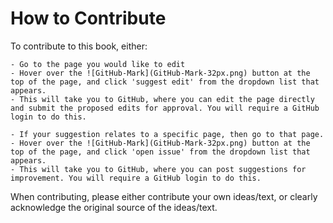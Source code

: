 # How to Contribute

To contribute to this book, either:
```{dropdown} **1. Propose edits:** Follow these instructions to propose a specific change
- Go to the page you would like to edit
- Hover over the ![GitHub-Mark](GitHub-Mark-32px.png) button at the top of the page, and click 'suggest edit' from the dropdown list that appears.
- This will take you to GitHub, where you can edit the page directly and submit the proposed edits for approval. You will require a GitHub login to do this.
```
```{dropdown} **2. Suggest areas for improvement:** Follow these instructions to make a general suggestion
- If your suggestion relates to a specific page, then go to that page.
- Hover over the ![GitHub-Mark](GitHub-Mark-32px.png) button at the top of the page, and click 'open issue' from the dropdown list that appears.
- This will take you to GitHub, where you can post suggestions for improvement. You will require a GitHub login to do this.
```
When contributing, please either contribute your own ideas/text, or clearly acknowledge the original source of the ideas/text.
